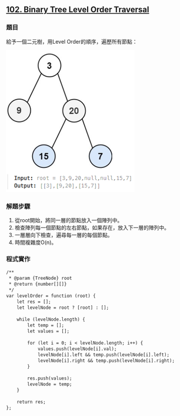 ## [102. Binary Tree Level Order Traversal](https://leetcode.com/problems/binary-tree-level-order-traversal/description/?envType=study-plan-v2&envId=top-interview-150 "Title")

### 題目
給予一個二元樹，用Level Order的順序，遍歷所有節點：  

<img src="../pictures/102.png" width=350>

### 解題步驟
1. 從root開始，將同一層的節點放入一個陣列中。
2. 檢查陣列每一個節點的左右節點，如果存在，放入下一層的陣列中。
3. 一層層向下檢查，遍尋每一層的每個節點。
5. 時間複雜度O(n)。

### 程式實作
```JS
/**
 * @param {TreeNode} root
 * @return {number[][]}
 */
var levelOrder = function (root) {
    let res = [];
    let levelNode = root ? [root] : [];

    while (levelNode.length) {
        let temp = [];
        let values = [];

        for (let i = 0; i < levelNode.length; i++) {
            values.push(levelNode[i].val);
            levelNode[i].left && temp.push(levelNode[i].left);
            levelNode[i].right && temp.push(levelNode[i].right);
        }

        res.push(values);
        levelNode = temp;
    }

    return res;
};
```
